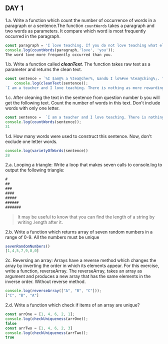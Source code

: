 ## DAY 1

1.a. Write a function which count the number of occurrence of words in a paragraph or a sentence.The function `countWords` takes a paragraph and two words as parameters. It compare  which word is most frequently occurred in the paragraph.
```js
const paragraph = 'I love teaching. If you do not love teaching what else can you love. I love JavaScript if you do not love something which can give life to your application what else can you love.';
console.log(countWords(paragraph,'love', 'you'));
The word love more frequently occurred than you.

```
1.b. Write a function called ***cleanText***. The function takes raw text as a parameter and returns the clean text.
```js
const sentence = `%I $am@% a %tea@cher%, &and& I lo%#ve %tea@ching%;. There $is nothing; &as& mo@re rewarding as educa@ting &and& @emp%o@wering peo@ple. ;I found tea@ching m%o@re interesting tha@n any other %jo@bs. %Do@es thi%s mo@tivate yo@u to be a tea@cher!?`;
    console.log(cleanText(sentence));
`I am a teacher and I love teaching. There is nothing as more rewarding as educating and empowering people. I found teaching more interesting than any other jobs. Does this motivate you to be a teacher?`
```  

1.c. After cleaning the text in the sentence from question number b you will get the following text. Count the number of words in this text. Don't include words with only one letter.

```js
const sentence =  `I am a teacher and I love teaching. There is nothing as more rewarding as educating and empowering people. I found teaching more interesting than any other jobs. Does this motivate you to be a teacher?`
console.log(countWords(sentence));
31

```
1.d. How many words were used to construct this sentence. Now, don't exclude one letter words.
```js
console.log(varietyOfWords(sentence))
28
```

2.a. Looping a triangle: Write a loop that makes seven calls to console.log to output the following triangle:
```js
#
##
###
####
#####
######
#######
```
> It may be useful to know that you can find the length of a string by writing .length after it.

2.b. Write a function which returns array of seven random numbers in a range of 0-9. All the numbers must be unique
```js
sevenRandomNumbers()
[1,4,5,7,9,8,0]
```
2c. Reversing an array: Arrays have a reverse method which changes the array by inverting the order in which its elements appear. For this exercise, write a function, reverseArray. The  reverseArray, takes an array as argument and produces a new array that has the same elements in the inverse order. Without reverse method.
```js
console.log(reverseArray(["A", "B", "C"]));
["C", "B", "A"]
```

2.d. Write a function which check if items of an array are unique?
```js
const arrOne = [1, 4, 6, 2, 1];
console.log(checkUniqueness(arrOne));
false
const arrTwo = [1, 4, 6, 2, 3]
console.log(checkUniqueness(arrTwo));
true
```
